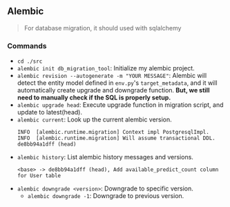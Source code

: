 ## Alembic

> For database migration, it should used with sqlalchemy

### Commands

- `cd ./src`
- `alembic init db_migration_tool`: Initialize my alembic project.
- `alembic revision --autogenerate -m "YOUR MESSAGE"`: Alembic will detect the entity model defined in `env.py`'s `target_metadata`, and it will automatically create upgrade and downgrade function. **But, we still need to manually check if the SQL is properly setup.**
- `alembic upgrade head`: Execute upgrade function in migration script, and update to latest(head).
- `alembic current`: Look up the current alembic version.
  ```
  INFO  [alembic.runtime.migration] Context impl PostgresqlImpl.
  INFO  [alembic.runtime.migration] Will assume transactional DDL.
  de8bb94a1dff (head)
  ```
- `alembic history`: List alembic history messages and versions.
  ```
  <base> -> de8bb94a1dff (head), Add available_predict_count column for User table
  ```
- `alembic downgrade <version>`: Downgrade to specific version.
  - `alembic downgrade -1`: Downgrade to previous version.

